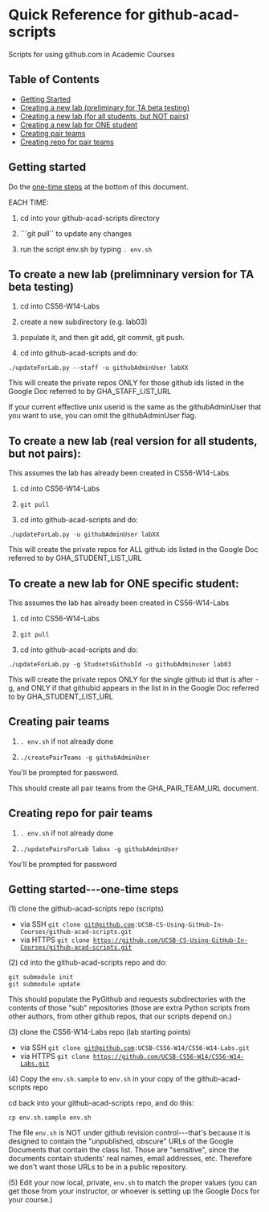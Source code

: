 # Quick Reference for github-acad-scripts

Scripts for using github.com in Academic Courses

## Table of Contents
* [Getting Started](#getting-started)
* [Creating a new lab (preliminary for TA beta testing)](#to-create-a-new-lab-prelimninary-version-for-ta-beta-testing)
* [Creating a new lab (for all students, but NOT pairs)](#to-create-a-new-lab-real-version-for-all-students-but-not-pairs)
* [Creating a new lab for ONE student](#to-create-a-new-lab-for-one-specific-student)
* [Creating pair teams](#creating-pair-teams)
* [Creating repo for pair teams](#creating-repo-for-pair-teams)

## Getting started

Do the [one-time steps](#getting-started---one-time-steps) at the bottom of this document.

EACH TIME: 

1. cd into your github-acad-scripts directory

2. ```git pull`` to update any changes

3. run the script env.sh by typing 
 ```. env.sh```
 
## To create a new lab (prelimninary version for TA beta testing)

1. cd into CS56-W14-Labs

2. create a new subdirectory (e.g. lab03)

3. populate it, and then git add, git commit, git push.

4. cd into github-acad-scripts and do:

 ```./updateForLab.py --staff -u githubAdminUser labXX```
 
This will create the private repos ONLY for those github ids listed in the Google Doc referred to by GHA_STAFF_LIST_URL
 
If your current effective unix userid is the same as the githubAdminUser that you want to use, you can omit the githubAdminUser flag.
 
## To create a new lab (real version for all students, but not pairs):

This assumes the lab has already been created in CS56-W14-Labs

1. cd into CS56-W14-Labs

2. ```git pull```

3. cd into github-acad-scripts and do:

 ```./updateForLab.py -u githubAdminUser labXX ```
 
This will create the private repos for ALL github ids listed in the Google Doc referred to by GHA_STUDENT_LIST_URL
 
 
## To create a new lab for ONE specific student:

This assumes the lab has already been created in CS56-W14-Labs

1. cd into CS56-W14-Labs

2. ```git pull```

3. cd into github-acad-scripts and do:

 ```./updateForLab.py -g StudnetsGithubId -u githubAdminuser lab03```
 

 This will create the private repos ONLY for the single github id that is after -g, and ONLY if that githubid appears in the list in in the Google Doc referred to by GHA_STUDENT_LIST_URL


## Creating pair teams

1. ```. env.sh```  if not already done

2. ```./createPairTeams -g githubAdminUser```

You'll be prompted for password.

This should create all pair teams from the GHA_PAIR_TEAM_URL document.

## Creating repo for pair teams

1. ```. env.sh``` if not already done

2. ```./updatePairsForLab labxx -g githubAdminUser```

You'll be prompted for password

## Getting started---one-time steps

(1) clone the github-acad-scripts repo (scripts)
* via SSH <code>git clone git@github.com:UCSB-CS-Using-GitHub-In-Courses/github-acad-scripts.git</code>
* via HTTPS <code>git clone https://github.com/UCSB-CS-Using-GitHub-In-Courses/github-acad-scripts.git</code>
    
(2) cd into the github-acad-scripts repo and do:

```
git submodule init 
git submodule update
```
 This should populate the PyGithub and requests subdirectories with the contents of those "sub" repositories (those     are extra Python scripts from other authors, from other github repos, that our scripts depend on.)
 
(3) clone the CS56-W14-Labs repo (lab starting points)

* via SSH <code>git clone git@github.com:UCSB-CS56-W14/CS56-W14-Labs.git</code>
* via HTTPS <code>git clone https://github.com/UCSB-CS56-W14/CS56-W14-Labs.git</code>

(4) Copy the <code>env.sh.sample</code> to <code>env.sh</code> in your copy of the github-acad-scripts repo

cd back into your github-acad-scripts repo, and do this:

 ```cp env.sh.sample env.sh```
 
The file <code>env.sh</code> is NOT under github revision control---that's because it is designed to contain the "unpublished, obscure" URLs of the Google Documents that contain the class list.    Those are "sensitive", since the documents contain students' real names, email addresses, etc.  Therefore we don't want those URLs to be in a public repository.

(5) Edit your now local, private, <code>env.sh</code> to match the proper values (you can get those from your instructor, or whoever is setting up the Google Docs for your course.)


